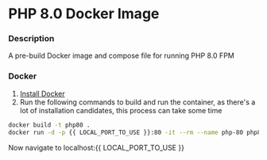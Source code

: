 # PHP 8.0 Docker Image


### Description

A pre-build Docker image and compose file for running PHP 8.0 FPM

### Docker

1. [Install Docker](https://docs.docker.com/v17.09/engine/installation/#supported-platforms)
2. Run the following commands to build and run the container, as there's a lot of installation candidates, this process can take some time

```bash
docker build -t php80 .
docker run -d -p {{ LOCAL_PORT_TO_USE }}:80 -it --rm --name php-80 php80
```
Now navigate to localhost:{{ LOCAL_PORT_TO_USE }}
